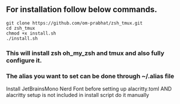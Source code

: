 ## For installation follow below commands.
```
git clone https://github.com/om-prabhat/zsh_tmux.git
cd zsh_tmux
chmod +x install.sh
./install.sh
```

### This will install zsh oh_my_zsh and tmux and also fully configure it.
### The alias you want to set can be done through ~/.alias file

Install JetBrainsMono Nerd Font before setting up alacritty.toml
AND alacritty setup is not included in install script do it manually
